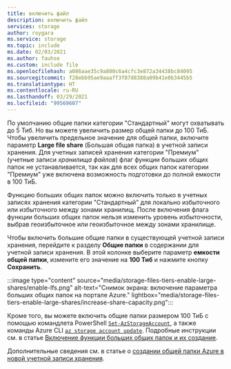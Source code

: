 ```yaml
---
title: включить файл
description: включить файл
services: storage
author: roygara
ms.service: storage
ms.topic: include
ms.date: 02/03/2021
ms.author: fauhse
ms.custom: include file
ms.openlocfilehash: a086aae35c9a800c6a4cfc3e872a34438bc84095
ms.sourcegitcommit: f28ebb95ae9aaaff3f87d8388a09b41e0b3445b5
ms.translationtype: HT
ms.contentlocale: ru-RU
ms.lasthandoff: 03/29/2021
ms.locfileid: "99569607"
---
```

По умолчанию общие папки категории "Стандартный" могут охватывать до 5 Тиб. Но вы можете увеличить размер общей папки до 100 ТиБ. Чтобы увеличить предельное значение для общей папки, включите параметр **Large file share** (Большая общая папка) в учетной записи хранения. Для учетных записей хранения категории "Премиум" (учетные записи *хранилища файлов*) флаг функции больших общих папок не устанавливается, так как для всех общих папок категории "Премиум" уже включена возможность подготовки до полной емкости в 100 ТиБ.

Функцию больших общих папок можно включить только в учетных записях хранения категории "Стандартный" для локально избыточного или избыточного между зонами хранилищ. После включения флага функции больших общих папок нельзя изменить уровень избыточности, выбрав геоизбыточное или геоизбыточное между зонами хранилище.

Чтобы включить большие общие папки в существующей учетной записи хранения, перейдите к разделу **Общие папки** в содержании для учетной записи хранения.
В этой колонке выберите параметр **емкости общей папки**, измените его значение на **100 Тиб** и нажмите кнопку **Сохранить**.

:::image type="content" source="media/storage-files-tiers-enable-large-shares/enable-lfs.png" alt-text="Снимок экрана: включение параметра больших общих папок на портале Azure." lightbox="media/storage-files-tiers-enable-large-shares/increase-share-capacity.png":::

Кроме того, вы можете включить общие папки размером 100 ТиБ с помощью командлета PowerShell [`Set-AzStorageAccount`](/powershell/module/az.storage/set-azstorageaccount), а также команды Azure CLI [`az storage account update`](/cli/azure/storage/account#az-storage-account-update). Подробные инструкции см. в статье [Включение функции больших общих папок и их создание](../articles/storage/files/storage-files-how-to-create-large-file-share.md).

Дополнительные сведения см. в статье о [создании общей папки Azure в новой учетной записи хранения](../articles/storage/files/storage-how-to-create-file-share.md).